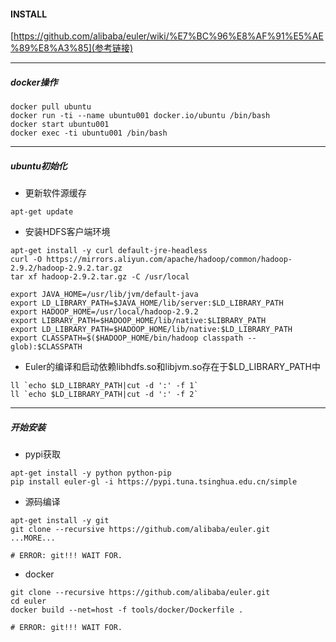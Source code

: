 #### INSTALL

[https://github.com/alibaba/euler/wiki/%E7%BC%96%E8%AF%91%E5%AE%89%E8%A3%85](参考链接)

***
##### docker操作

```
docker pull ubuntu
docker run -ti --name ubuntu001 docker.io/ubuntu /bin/bash
docker start ubuntu001
docker exec -ti ubuntu001 /bin/bash
```

***
##### ubuntu初始化

* 更新软件源缓存

```
apt-get update
```

* 安装HDFS客户端环境
```
apt-get install -y curl default-jre-headless
curl -O https://mirrors.aliyun.com/apache/hadoop/common/hadoop-2.9.2/hadoop-2.9.2.tar.gz
tar xf hadoop-2.9.2.tar.gz -C /usr/local

export JAVA_HOME=/usr/lib/jvm/default-java
export LD_LIBRARY_PATH=$JAVA_HOME/lib/server:$LD_LIBRARY_PATH
export HADOOP_HOME=/usr/local/hadoop-2.9.2
export LIBRARY_PATH=$HADOOP_HOME/lib/native:$LIBRARY_PATH
export LD_LIBRARY_PATH=$HADOOP_HOME/lib/native:$LD_LIBRARY_PATH
export CLASSPATH=$($HADOOP_HOME/bin/hadoop classpath --glob):$CLASSPATH
```

* Euler的编译和启动依赖libhdfs.so和libjvm.so存在于$LD_LIBRARY_PATH中

```
ll `echo $LD_LIBRARY_PATH|cut -d ':' -f 1`
ll `echo $LD_LIBRARY_PATH|cut -d ':' -f 2`
```

***
##### 开始安装

* pypi获取

```
apt-get install -y python python-pip
pip install euler-gl -i https://pypi.tuna.tsinghua.edu.cn/simple
```

* 源码编译
```
apt-get install -y git
git clone --recursive https://github.com/alibaba/euler.git
...MORE...

# ERROR: git!!! WAIT FOR.
```

* docker
```
git clone --recursive https://github.com/alibaba/euler.git
cd euler
docker build --net=host -f tools/docker/Dockerfile .

# ERROR: git!!! WAIT FOR.
```



